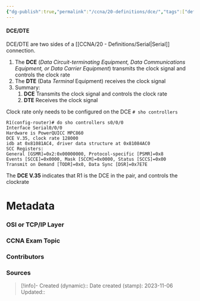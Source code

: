 ```yaml
---
{"dg-publish":true,"permalink":"/ccna/20-definitions/dce/","tags":["defs_ccna"]}
---
```


#### DCE/DTE
DCE/DTE are two sides of a [[CCNA/20 - Definitions/Serial\|Serial]] connection.
1. The **DCE** (*Data Circuit-terminating Equipment, Data Communications Equipment, or Data Carrier Equipment*) transmits the clock signal and controls the clock rate
2. The **DTE** (Data *Terminal* Equipment) receives the clock signal
3. Summary:
	1. **DCE** Transmits the clock signal and controls the clock rate
	2. **DTE** Receives the clock signal

Clock rate only needs to be configured on the DCE
`# sho controllers `
```
R1(config-router)# do sho controllers s0/0/0
Interface Serial0/0/0
Hardware is PowerQUICC MPC860
DCE V.35, clock rate 128000
idb at 0x81081AC4, driver data structure at 0x81084AC0
SCC Registers:
General [GSMR]=0x2:0x00000000, Protocol-specific [PSMR]=0x8
Events [SCCE]=0x0000, Mask [SCCM]=0x0000, Status [SCCS]=0x00
Transmit on Demand [TODR]=0x0, Data Sync [DSR]=0x7E7E
```
The **DCE V.35** indicates that R1 is the DCE in the pair, and controls the clockrate


# Metadata
### OSI or TCP/IP Layer

### CCNA Exam Topic

### Contributors

### Sources



> [!info]- Created (dynamic):: 
> Date created (stamp): 2023-11-06
> Updated:: 


